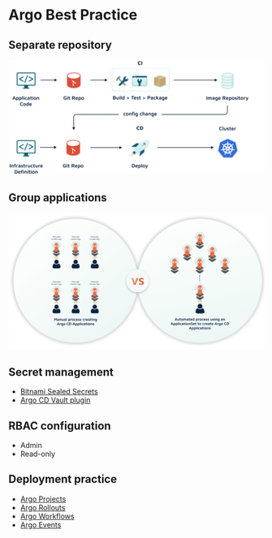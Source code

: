 # Argo Best Practice

## Separate repository

![repo](./images/separate-repository.png)

## Group applications

![group](./images/group-application.png)

## Secret management

- [Bitnami Sealed Secrets](https://engineering.bitnami.com/)
- [Argo CD Vault plugin](https://github.com/argoproj-labs/argocd-vault-plugin)

## RBAC configuration

- Admin
- Read-only

## Deployment practice

- [Argo Projects](https://github.com/argoproj/argoproj)
- [Argo Rollouts](https://github.com/argoproj/argo-rollouts)
- [Argo Workflows](https://github.com/argoproj/argo-workflows)
- [Argo Events](https://github.com/argoproj/argo-events)
